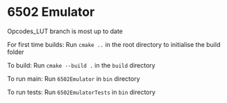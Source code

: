 # 6502 Emulator

Opcodes_LUT branch is most up to date

For first time builds:
Run `cmake ..` in the root directory to initialise the build folder

To build:
Run `cmake --build .` in the `build` directory

To run main:
Run `6502Emulator` in `bin` directory

To run tests:
Run `6502EmulatorTests` in `bin` directory

